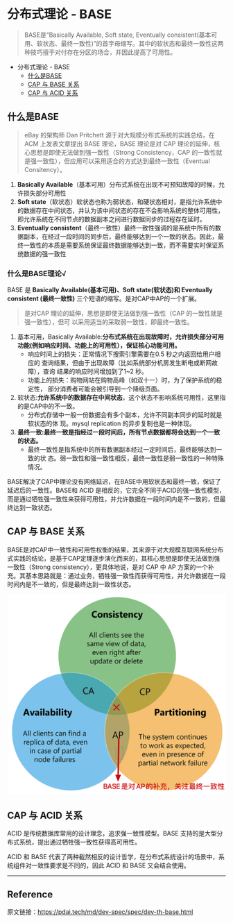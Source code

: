 # 分布式理论 - BASE

> BASE是“Basically Available, Soft state, Eventually consistent(基本可用、软状态、最终一致性)”的首字母缩写。其中的软状态和最终一致性这两种技巧擅于对付存在分区的场合，并因此提高了可用性。

- 分布式理论 - BASE
  - [什么是BASE](#什么是base)
  - [CAP 与 BASE 关系](#cap-与-base-关系)
  - [CAP 与 ACID 关系](#cap-与-acid-关系)

##  什么是BASE

> eBay 的架构师 Dan Pritchett 源于对大规模分布式系统的实践总结，在 ACM 上发表文章提出 BASE 理论，BASE 理论是对 CAP 理论的延伸，核心思想是即使无法做到强一致性（Strong Consistency，CAP 的一致性就是强一致性），但应用可以采用适合的方式达到最终一致性（Eventual Consitency）。

1. **Basically Available**（基本可用）分布式系统在出现不可预知故障的时候，允许损失部分可用性
2. **Soft state**（软状态）软状态也称为弱状态，和硬状态相对，是指允许系统中的数据存在中间状态，并认为该中间状态的存在不会影响系统的整体可用性，即允许系统在不同节点的数据副本之间进行数据同步的过程存在延时。
3. **Eventually consistent**（最终一致性）最终一致性强调的是系统中所有的数据副本，在经过一段时间的同步后，最终能够达到一个一致的状态。因此，最终一致性的本质是需要系统保证最终数据能够达到一致，而不需要实时保证系统数据的强一致性

### 什么是BASE理论√

BASE 是 **Basically Available(基本可用)、Soft state(软状态)和 Eventually consistent (最终一致性)** 三个短语的缩写。是对CAP中AP的一个扩展。

> 是对CAP 理论的延伸，思想是即使无法做到强一致性（CAP 的一致性就是强一致性），但可
> 以采用适当的采取弱一致性，即最终一致性。

1. 基本可用，Basically Available:**分布式系统在出现故障时，允许损失部分可用功能(例如响应时间、功能上的可用性），保证核心功能可用。**
   - 响应时间上的损失：正常情况下搜索引擎需要在0.5 秒之内返回给用户相应的
     查询结果，但由于出现故障（比如系统部分机房发生断电或断网故障），查询
     结果的响应时间增加到了1~2 秒。
   - 功能上的损失：购物网站在购物高峰（如双十一）时，为了保护系统的稳定性，
     部分消费者可能会被引导到一个降级页面。
2. 软状态:**允许系统中的数据存在中间状态**，这个状态不影响系统可用性，这里指的是CAP中的不一致。
   - 分布式存储中一般一份数据会有多个副本，允许不同副本同步的延时就是软状态的体
     现。mysql replication 的异步复制也是一种体现。
3. **最终一致:最终一致是指经过一段时间后，所有节点数据都将会达到一个一致的状态。**
   - 最终一致性是指系统中的所有数据副本经过一定时间后，最终能够达到一致的状
     态。弱一致性和强一致性相反，最终一致性是弱一致性的一种特殊情况。

BASE解决了CAP中理论没有网络延迟，在BASE中用软状态和最终一致，保证了延迟后的一致性。BASE和 ACID 是相反的，它完全不同于ACID的强一致性模型，而是通过牺牲强一致性来获得可用性，并允许数据在一段时间内是不一致的，但最终达到一致状态。



##  CAP 与 BASE 关系

BASE是对CAP中一致性和可用性权衡的结果，其来源于对大规模互联网系统分布式实践的结论，是基于CAP定理逐步演化而来的，其核心思想是即使无法做到强一致性（Strong consistency），更具体地说，是对 CAP 中 AP 方案的一个补充。其基本思路就是：通过业务，牺牲强一致性而获得可用性，并允许数据在一段时间内是不一致的，但是最终达到一致性状态。

![img](img/img_%E5%88%86%E5%B8%83%E5%BC%8F%E7%90%86%E8%AE%BA%20-%20BASE/arch-cap-2.png)

##  CAP 与 ACID 关系

ACID 是传统数据库常用的设计理念，追求强一致性模型。BASE 支持的是大型分布式系统，提出通过牺牲强一致性获得高可用性。

ACID 和 BASE 代表了两种截然相反的设计哲学，在分布式系统设计的场景中，系统组件对一致性要求是不同的，因此 ACID 和 BASE 又会结合使用。

------

## Reference

 原文链接：https://pdai.tech/md/dev-spec/spec/dev-th-base.html